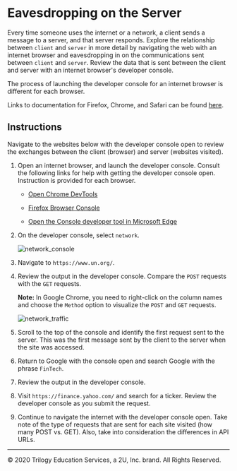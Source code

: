 # Eavesdropping on the Server

Every time someone uses the internet or a network, a client sends a message to a server, and that server responds. Explore the relationship between `client` and `server` in more detail by navigating the web with an internet browser and eavesdropping in on the communications sent between `client` and `server`. Review the data that is sent between the client and server with an internet browser's developer console.

The process of launching the developer console for an internet browser is different for each browser.

Links to documentation for Firefox, Chrome, and Safari can be found [here](https://support.airtable.com/hc/en-us/articles/232313848-How-to-open-the-developer-console).

## Instructions

Navigate to the websites below with the developer console open to review the exchanges between the client (browser) and server (websites visited).

1. Open an internet browser, and launch the developer console. Consult the following links for help with getting the developer console open. Instruction is provided for each browser.

    * [Open Chrome DevTools](https://developers.google.com/web/tools/chrome-devtools/open)

    * [Firefox Browser Console](https://developer.mozilla.org/en-US/docs/Tools/Browser_Console)

    * [Open the Console developer tool in Microsoft Edge](https://docs.microsoft.com/en-us/microsoft-edge/devtools-guide/console)

2. On the developer console, select `network`.

    ![network_console](Images/network_console.gif)

3. Navigate to `https://www.un.org/`.

4. Review the output in the developer console. Compare the `POST` requests with the `GET` requests.

    **Note:** In Google Chrome, you need to right-click on the column names and choose the `Method` option to visualize the `POST` and `GET` requests.

    ![network_traffic](Images/network_traffic.gif)

5. Scroll to the top of the console and identify the first request sent to the server. This was the first message sent by the client to the server when the site was accessed.

6. Return to Google with the console open and search Google with the phrase `FinTech`.

7. Review the output in the developer console.

8. Visit `https://finance.yahoo.com/` and search for a ticker. Review the developer console as you submit the request.

9. Continue to navigate the internet with the developer console open. Take note of the type of requests that are sent for each site visited (how many POST vs. GET). Also, take into consideration the differences in API URLs.

---

© 2020 Trilogy Education Services, a 2U, Inc. brand. All Rights Reserved.
